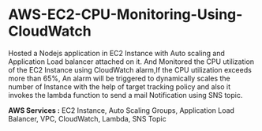 # AWS-EC2-CPU-Monitoring-Using-CloudWatch

Hosted a Nodejs application in EC2 Instance with Auto scaling and Application Load balancer attached on it. And Monitored the CPU utilization of the EC2 Instance using CloudWatch alarm,If the CPU utilization exceeds more than 65%, An alarm will be triggered to dynamically scales the number of Instance with the help of target tracking policy and also it invokes the lambda function to send a mail Notification using SNS topic.

**AWS Services :** EC2 Instance, Auto Scaling Groups, Application Load Balancer, VPC, CloudWatch, Lambda, SNS Topic

